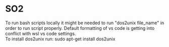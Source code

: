 # SO2
To run bash scripts locally it might be needed to run "dos2unix file_name" in order to run script properly. Default formatting of vs code is getting into conflict with wsl vs code settings.  
To install dos2unix run: sudo apt-get install dos2unix
